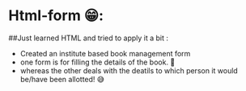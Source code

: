 # Html-form 😁:
 
##Just learned HTML and tried to apply it a bit :
 - Created an institute based book management form
 - one form is for filling the details of the book. 🙌
 - whereas the other deals with the deatils to which person it would be/have been allotted! 😅
 
